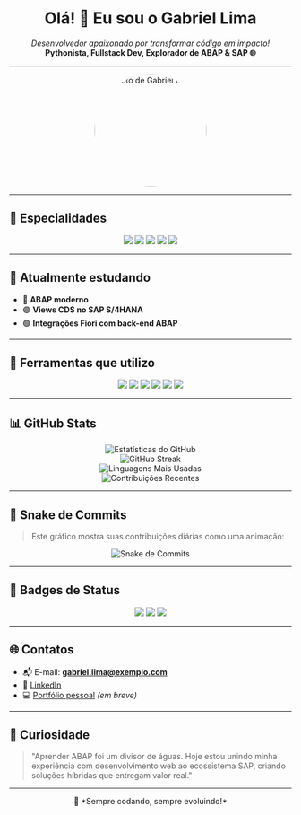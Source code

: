 <h1 align="center">Olá! 👋 Eu sou o Gabriel Lima</h1>

<p align="center">
  <em>Desenvolvedor apaixonado por transformar código em impacto!</em><br/>
  <b>Pythonista, Fullstack Dev, Explorador de ABAP & SAP 🌐</b>
</p>

---

<p align="center">
  <!-- SUA FOTO AQUI -->
  <img src="https://github.com/Pessoa1998.png" width="200" style="border-radius: 50%" alt="Foto de Gabriel Lima"/>
</p>

---

## 🚀 Especialidades

<div align="center">
  <img src="https://img.shields.io/badge/Python-3776AB?style=for-the-badge&logo=python&logoColor=white"/>
  <img src="https://img.shields.io/badge/HTML5-E34F26?style=for-the-badge&logo=html5&logoColor=white"/>
  <img src="https://img.shields.io/badge/CSS3-1572B6?style=for-the-badge&logo=css3&logoColor=white"/>
  <img src="https://img.shields.io/badge/JavaScript-F7DF1E?style=for-the-badge&logo=javascript&logoColor=black"/>
  <img src="https://img.shields.io/badge/Node.js-339933?style=for-the-badge&logo=node.js&logoColor=white"/>
</div>

---

## 📘 Atualmente estudando

- 🔵 **ABAP moderno**
- 🟣 **Views CDS no SAP S/4HANA**
- 🟢 **Integrações Fiori com back-end ABAP**

---

## 🧰 Ferramentas que utilizo

<div align="center">
  <img src="https://img.shields.io/badge/VS%20Code-007ACC?style=for-the-badge&logo=visual-studio-code&logoColor=white"/>
  <img src="https://img.shields.io/badge/SAP%20GUI-0FAAFF?style=for-the-badge&logo=sap&logoColor=white"/>
  <img src="https://img.shields.io/badge/Postman-FF6C37?style=for-the-badge&logo=postman&logoColor=white"/>
  <img src="https://img.shields.io/badge/Git-F05032?style=for-the-badge&logo=git&logoColor=white"/>
  <img src="https://img.shields.io/badge/GitHub-181717?style=for-the-badge&logo=github&logoColor=white"/>
  <img src="https://img.shields.io/badge/Power%20BI-F2C811?style=for-the-badge&logo=powerbi&logoColor=black"/>
</div>

---

## 📊 GitHub Stats

<p align="center">
  <img src="https://github-readme-stats.vercel.app/api?username=Pessoa1998&show_icons=true&theme=radical" alt="Estatísticas do GitHub" />
  <br/>
  <img src="https://github-readme-streak-stats.herokuapp.com/?user=Pessoa1998&theme=radical" alt="GitHub Streak" />
  <br/>
  <img src="https://github-readme-stats.vercel.app/api/top-langs/?username=Pessoa1998&layout=compact&theme=radical" alt="Linguagens Mais Usadas" />
  <br/>
  <img src="https://github-contributor-stats.vercel.app/api?username=Pessoa1998&limit=5&theme=radical" alt="Contribuições Recentes" />
</p>

---

## 🐍 Snake de Commits

> Este gráfico mostra suas contribuições diárias como uma animação:

<p align="center">
  <img src="https://github.com/Pessoa1998/Pessoa1998/blob/output/github-contribution-grid-snake.svg" alt="Snake de Commits" />
</p>

---

## 🧩 Badges de Status

<p align="center">
  <img src="https://img.shields.io/badge/%F0%9F%94%AD%20Buscando-Aprendizado-informational?style=for-the-badge"/>
  <img src="https://img.shields.io/badge/%E2%9C%85%20Projetos-Em%20Desenvolvimento-success?style=for-the-badge"/>
  <img src="https://img.shields.io/badge/%F0%9F%92%BB%20Aberto%20a-Colaborações-blue?style=for-the-badge"/>
</p>

---

## 🌐 Contatos

- 📬 E-mail: **gabriel.lima@exemplo.com**
- 💼 [LinkedIn](https://www.linkedin.com/in/seu-perfil/)
- 💻 [Portfólio pessoal](https://seu-portfolio.com) *(em breve)*

---

## 💬 Curiosidade

> "Aprender ABAP foi um divisor de águas. Hoje estou unindo minha experiência com desenvolvimento web ao ecossistema SAP, criando soluções híbridas que entregam valor real."

---

<p align="center">
  🚀 *Sempre codando, sempre evoluindo!*
</p>
